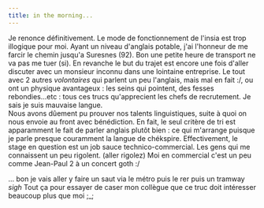 ```yaml
---
title: in the morning...
---
```


Je renonce définitivement. Le mode de fonctionnement de l'insia est trop
illogique pour moi. Ayant un niveau d'anglais potable, j'ai l'honneur de me
farcir le chemin jusqu'a Suresnes (92). Bon une petite heure de transport ne
va pas me tuer (si). En revanche le but du trajet est encore une fois d'aller
discuter avec un monsieur inconnu dans une lointaine entreprise. Le tout avec
2 autres _volontaires_ qui parlent un peu l'anglais, mais mal en fait :/, ou
ont un physique avantageux : les seins qui pointent, des fesses
rebondies...etc : tous ces trucs qu'apprecient les chefs de recrutement. Je
sais je suis mauvaise langue.  
Nous avons dûement pu prouver nos talents linguistiques, suite à quoi on nous
envoie au front avec bénédiction. En fait, le seul critère de tri est
apparamment le fait de parler anglais plutôt bien : ce qui m'arrange puisque
je parle presque couramment la langue de chékspire. Effectivement, le stage en
question est un job sauce technico-commercial. Les gens qui me connaissent un
peu rigolent. (aller rigolez) Moi en commercial c'est un peu comme Jean-Paul 2
à un concert goth :/

... bon je vais aller y faire un saut via le métro puis le rer puis un tramway
*sigh* Tout ça pour essayer de caser mon collègue que ce truc doit intéresser
beaucoup plus que moi ;_;


